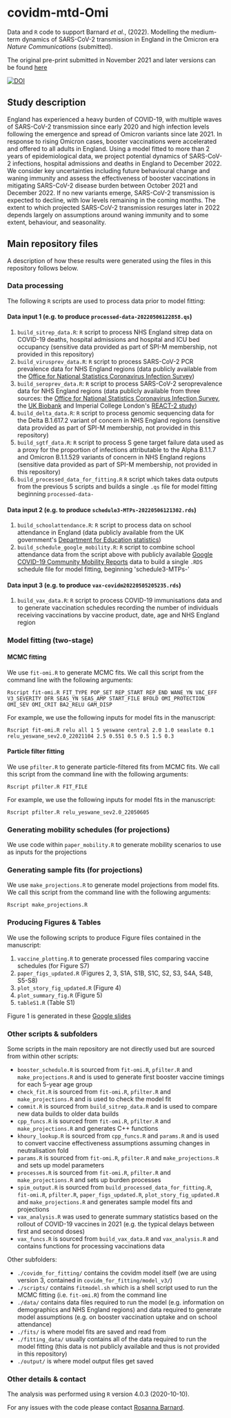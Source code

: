 # covidm-mtd-Omi

Data and `R` code to support Barnard *et al.*, (2022). Modelling the medium-term dynamics of SARS-CoV-2 transmission in England in the Omicron era *Nature Communications* (submitted). 

The original pre-print submitted in November 2021 and later versions can be found [here](https://www.medrxiv.org/content/10.1101/2021.11.22.21266584)

[![DOI](https://zenodo.org/badge/511480146.svg)](https://zenodo.org/badge/latestdoi/511480146)

## Study description

England has experienced a heavy burden of COVID-19, with multiple waves of SARS-CoV-2 transmission since early 2020 and high infection levels following the emergence and spread of Omicron variants since late 2021. In response to rising Omicron cases, booster vaccinations were accelerated and offered to all adults in England. Using a model fitted to more than 2 years of epidemiological data, we project potential dynamics of SARS-CoV-2 infections, hospital admissions and deaths in England to December 2022. We consider key uncertainties including future behavioural change and waning immunity and assess the effectiveness of booster vaccinations in mitigating SARS-CoV-2 disease burden between October 2021 and December 2022. If no new variants emerge, SARS-CoV-2 transmission is expected to decline, with low levels remaining in the coming months. The extent to which projected SARS-CoV-2 transmission resurges later in 2022 depends largely on assumptions around waning immunity and to some extent, behaviour, and seasonality.

## Main repository files

A description of how these results were generated using the files in this repository follows below.

### Data processing

The following `R` scripts are used to process data prior to model fitting:

#### Data input 1 (e.g. to produce `processed-data-20220506122858.qs`)

1. `build_sitrep_data.R`: `R` script to process NHS England sitrep data on COVID-19 deaths, hospital admissions and hospital and ICU bed occupancy (sensitive data provided as part of SPI-M membership, not provided in this repository)
2. `build_virusprev_data.R`: `R` script to process SARS-CoV-2 PCR prevalence data for NHS England regions (data publicly available from the [Office for National Statistics Coronavirus Infection Survey](https://www.ons.gov.uk/peoplepopulationandcommunity/healthandsocialcare/conditionsanddiseases/datasets/coronaviruscovid19infectionsurveydata))
3. `build_seroprev_data.R`: `R` script to process SARS-CoV-2 seroprevalence data for NHS England regions (data publicly available from three sources: the [Office for National Statistics Coronavirus Infection Survey](https://www.ons.gov.uk/peoplepopulationandcommunity/healthandsocialcare/conditionsanddiseases/datasets/coronaviruscovid19antibodydatafortheuk), the [UK Biobank](https://www.ukbiobank.ac.uk/learn-more-about-uk-biobank/covid-19-hub) and Imperial College London's [REACT-2 study](https://www.imperial.ac.uk/medicine/research-and-impact/groups/react-study/))
4. `build_delta_data.R`: `R` script to process genomic sequencing data for the Delta B.1.617.2 variant of concern in NHS England regions (sensitive data provided as part of SPI-M membership, not provided in this repository)
5. `build_sgtf_data.R`: `R` script to process S gene target failure data used as a proxy for the proportion of infections attributable to the Alpha B.1.1.7 and Omicron B.1.1.529 variants of concern in NHS England regions (sensitive data provided as part of SPI-M membership, not provided in this repository)
6. `build_processed_data_for_fitting.R` `R` script which takes data outputs from the previous 5 scripts and builds a single `.qs` file for model fitting beginning `processed-data-`

#### Data input 2 (e.g. to produce `schedule3-MTPs-20220506121302.rds`)

 1. `build_schoolattendance.R`: `R` script to process data on school attendance in England (data publicly available from the UK government's [Department for Education statistics](https://explore-education-statistics.service.gov.uk/find-statistics/attendance-in-education-and-early-years-settings-during-the-coronavirus-covid-19-outbreak))
 2. `build_schedule_google_mobility.R`: `R` script to combine school attendance data from the script above with publicly available [Google COVID-19 Community Mobility Reports](https://www.google.com/covid19/mobility/) data to build a single `.RDS` schedule file for model fitting, beginning 'schedule3-MTPs-'
 
#### Data input 3 (e.g. to produce `vax-covidm20220505205235.rds`)
 
 1. `build_vax_data.R`: `R` script to process COVID-19 immunisations data and to generate vaccination schedules recording the number of individuals receiving vaccinations by vaccine product, date, age and NHS England region
 

### Model fitting (two-stage)

#### MCMC fitting

We use `fit-omi.R` to generate MCMC fits. We call this script from the command line with the following arguments:

`Rscript fit-omi.R FIT_TYPE POP_SET REP_START REP_END WANE_YN VAC_EFF V3_SEVERITY DFR SEAS_YN SEAS_AMP START_FILE BFOLD OMI_PROTECTION OMI_SEV OMI_CRIT BA2_RELU GAM_DISP`

For example, we use the following inputs for model fits in the manuscript:

`Rscript fit-omi.R relu all 1 5 yeswane central 2.0 1.0 seaslate 0.1 relu_yeswane_sev2.0_22021104 2.5 0.551 0.5 0.5 1.5 0.3`

#### Particle filter fitting
    
We use `pfilter.R` to generate particle-filtered fits from MCMC fits. We call this script from the command line with the following arguments:

`Rscript pfilter.R FIT_FILE`

For example, we use the following inputs for model fits in the manuscript:

`Rscript pfilter.R relu_yeswane_sev2.0_22050605`

### Generating mobility schedules (for projections)

We use code within `paper_mobility.R` to generate mobility scenarios to use as inputs for the projections

### Generating sample fits (for projections)

We use `make_projections.R` to generate model projections from model fits. We call this script from the command line with the following arguments:

`Rscript make_projections.R`

### Producing Figures & Tables

We use the following scripts to produce Figure files contained in the manuscript:

1. `vaccine_plotting.R` to generate processed files comparing vaccine schedules (for Figure S7)
2. `paper_figs_updated.R` (Figures 2, 3, S1A, S1B, S1C, S2, S3, S4A, S4B, S5-S8)
3. `plot_story_fig_updated.R` (Figure 4)
4. `plot_summary_fig.R` (Figure 5)
5. `tableS1.R` (Table S1)

Figure 1 is generated in these [Google slides](https://docs.google.com/presentation/d/1eaaWGhDxt3lVmOtWg7yNLzNU9bs9Vne_pLf6tTHlqpY/edit?usp=sharing)

### Other scripts & subfolders

Some scripts in the main repository are not directly used but are sourced from within other scripts:

* `booster_schedule.R` is sourced from `fit-omi.R`, `pfilter.R` and `make_projections.R` and is used to generate first booster vaccine timings for each 5-year age group
* `check_fit.R` is sourced from `fit-omi.R`, `pfilter.R` and `make_projections.R` and is used to check the model fit
* `commit.R` is sourced from `build_sitrep_data.R` and is used to compare new data builds to older data builds
* `cpp_funcs.R` is sourced from `fit-omi.R`, `pfilter.R` and `make_projections.R` and generates C++ functions
* `khoury_lookup.R` is sourced from `cpp_funcs.R` and `params.R` and is used to convert vaccine effectiveness assumptions assuming changes in neutralisation fold
* `params.R` is sourced from `fit-omi.R`, `pfilter.R` and `make_projections.R` and sets up model parameters
* `processes.R` is sourced from `fit-omi.R`, `pfilter.R` and `make_projections.R` and sets up burden processes
* `spim_output.R` is sourced from `build_processed_data_for_fitting.R`, `fit-omi.R`, `pfilter.R`, `paper_figs_updated.R`, `plot_story_fig_updated.R` and `make_projections.R` and generates sample model fits and projections
* `vax_analysis.R` was used to generate summary statistics based on the rollout of COVID-19 vaccines in 2021 (e.g. the typical delays between first and second doses)
* `vax_funcs.R` is sourced from `build_vax_data.R` and `vax_analysis.R` and contains functions for processing vaccinations data

Other subfolders:

* `./covidm_for_fitting/` contains the covidm model itself (we are using version 3, contained in `covidm_for_fitting/model_v3/`)
* `./scripts/` contains `fitmodel.sh` which is a shell script used to run the MCMC fitting (i.e. `fit-omi.R`) from the command line
* `./data/` contains data files required to run the model (e.g. information on demographics and NHS England regions) and data required to generate model assumptions (e.g. on booster vaccination uptake and on school attendance)
* `./fits/` is where model fits are saved and read from
* `./fitting_data/` usually contains all of the data required to run the model fitting (this data is not publicly available and thus is not provided in this repository)
* `./output/` is where model output files get saved

### Other details & contact

The analysis was performed using `R` version 4.0.3 (2020-10-10).

For any issues with the code please contact [Rosanna Barnard](https://www.lshtm.ac.uk/aboutus/people/barnard.rosanna).